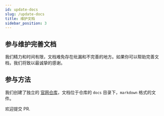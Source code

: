 ```yaml
---
id: update-docs
slug: /update-docs
title: 维护文档
sidebar_position: 3
---
```


## 参与维护完善文档

我们精力和时间有限，文档难免存在纰漏和不完善的地方。如果你可以帮助完善文档，我们将致以最诚挚的感谢。


## 参与方法

我们创建了独立的 [官网仓库](https://github.com/openspug/spug.dev)，文档位于仓库的 `docs` 目录下，`markdown` 格式的文件。

欢迎提交 PR.